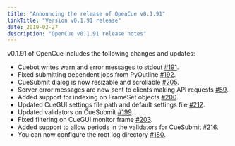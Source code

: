 ```yaml
---
title: "Announcing the release of OpenCue v0.1.91"
linkTitle: "Version v0.1.91 release"
date: 2019-02-27
description: "OpenCue v0.1.91 release notes"
---
```


  v0.1.91 of OpenCue includes the following changes and updates:

 *   Cuebot writes warn and error messages to stdout [#191](https://github.com/imageworks/OpenCue/pull/191).
*   Fixed submitting dependent jobs from PyOutline [#192](https://github.com/imageworks/OpenCue/pull/192).
*   CueSubmit dialog is now resizable and scrollable [#205](https://github.com/imageworks/OpenCue/pull/205).
*   Server error messages are now sent to clients making API requests [#59](https://github.com/imageworks/OpenCue/pull/59).
*   Added support for indexing on FrameSet objects [#200](https://github.com/imageworks/OpenCue/pull/200).
*   Updated CueGUI settings file path and default settings file [#212](https://github.com/imageworks/OpenCue/pull/212).
*   Updated validators on CueSubmit [#199](https://github.com/imageworks/OpenCue/pull/199).
*   Fixed filtering on CueGUI monitor frame [#203](https://github.com/imageworks/OpenCue/pull/203).
*   Added support to allow periods in the validators for CueSubmit [#216](https://github.com/imageworks/OpenCue/pull/216).
*   You can now configure the root log directory [#180](https://github.com/imageworks/OpenCue/pull/180).
